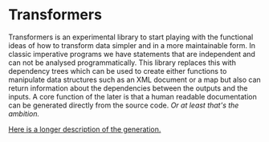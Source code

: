 Transformers
===

Transformers is an experimental library to start playing
with the functional ideas of how to transform data simpler
and in a more maintainable form. In classic imperative
programs we have statements that are independent and can
not be analysed programmatically. This library replaces this
with dependency trees which can be used to create either
functions to manipulate data structures such as an XML
document or a map but also can return information about the
dependencies between the outputs and the inputs. A core
function of the later is that a human readable documentation
can be generated directly from the source code. _Or at least
that's the ambition._

[Here is a longer description of the generation.](doc/GenerateDocumentation.md)
